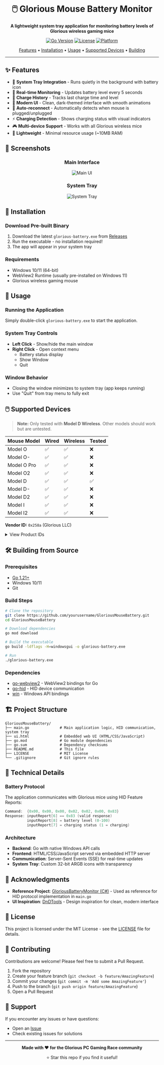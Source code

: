 <div align="center">

# 🖱️ Glorious Mouse Battery Monitor

**A lightweight system tray application for monitoring battery levels of Glorious wireless gaming mice**

[![Go Version](https://img.shields.io/badge/Go-1.21+-00ADD8?style=flat&logo=go)](https://go.dev/)
[![License](https://img.shields.io/badge/License-MIT-blue.svg)](LICENSE)
[![Platform](https://img.shields.io/badge/Platform-Windows-0078D6?style=flat&logo=windows)](https://www.microsoft.com/windows)

[Features](#-features) • [Installation](#-installation) • [Usage](#-usage) • [Supported Devices](#-supported-devices) • [Building](#-building-from-source)

</div>

---

## ✨ Features

- 🎯 **System Tray Integration** - Runs quietly in the background with battery icon
- 🔋 **Real-time Monitoring** - Updates battery level every 5 seconds
- 📅 **Charge History** - Tracks last charge time and level
- 🎨 **Modern UI** - Clean, dark-themed interface with smooth animations
- 🔄 **Auto-reconnect** - Automatically detects when mouse is plugged/unplugged
- ⚡ **Charging Detection** - Shows charging status with visual indicators
- 🎮 **Multi-device Support** - Works with all Glorious wireless mice
- 💾 **Lightweight** - Minimal resource usage (~10MB RAM)

## 📸 Screenshots

<div align="center">

### Main Interface
![Main UI](docs/screenshot-main.png)

### System Tray
![System Tray](docs/screenshot-tray.png)

</div>

## 🚀 Installation

### Download Pre-built Binary

1. Download the latest `glorious-battery.exe` from [Releases](../../releases)
2. Run the executable - no installation required!
3. The app will appear in your system tray

### Requirements

- Windows 10/11 (64-bit)
- WebView2 Runtime (usually pre-installed on Windows 11)
- Glorious wireless gaming mouse

## 📖 Usage

### Running the Application

Simply double-click `glorious-battery.exe` to start the application.

### System Tray Controls

- **Left Click** - Show/hide the main window
- **Right Click** - Open context menu
  - Battery status display
  - Show Window
  - Quit

### Window Behavior

- Closing the window minimizes to system tray (app keeps running)
- Use "Quit" from tray menu to fully exit

## 🖱️ Supported Devices

> **Note:** Only tested with **Model D Wireless**. Other models should work but are untested.

| Mouse Model | Wired | Wireless | Tested |
|------------|-------|----------|--------|
| Model O | ✅ | ✅ | ❌ |
| Model O- | ✅ | ✅ | ❌ |
| Model O Pro | ✅ | ✅ | ❌ |
| Model O2 | ✅ | ✅ | ❌ |
| Model D | ✅ | ✅ | ✅ |
| Model D- | ✅ | ✅ | ❌ |
| Model D2 | ✅ | ✅ | ❌ |
| Model I | ✅ | ✅ | ❌ |
| Model I2 | ✅ | ✅ | ❌ |

**Vendor ID:** `0x258a` (Glorious LLC)

<details>
<summary>View Product IDs</summary>

```
Model O:      0x2011 (Wired), 0x2013 (Wireless)
Model O-:     0x2019 (Wired), 0x2024 (Wireless)
Model O Pro:  0x2017 (Wired), 0x2018 (Wireless)
Model O2:     0x2009 (Wired), 0x200b (Wireless)
Model D:      0x2012 (Wired), 0x2023 (Wireless)
Model D-:     0x2015 (Wired), 0x2025 (Wireless)
Model D2:     0x2031 (Wired), 0x2033 (Wireless)
Model I:      0x2036 (Wired), 0x2046 (Wireless)
Model I2:     0x2014 (Wired), 0x2016 (Wireless)
```

</details>

## 🛠️ Building from Source

### Prerequisites

- [Go 1.21+](https://go.dev/dl/)
- Windows 10/11
- Git

### Build Steps

```bash
# Clone the repository
git clone https://github.com/yourusername/GloriousMouseBattery.git
cd GloriousMouseBattery

# Download dependencies
go mod download

# Build the executable
go build -ldflags -H=windowsgui -o glorious-battery.exe

# Run
./glorious-battery.exe
```

### Dependencies

- [go-webview2](https://github.com/jchv/go-webview2) - WebView2 bindings for Go
- [go-hid](https://github.com/sstallion/go-hid) - HID device communication
- [win](https://github.com/lxn/win) - Windows API bindings

## 🏗️ Project Structure

```
GloriousMouseBattery/
├── main.go              # Main application logic, HID communication, system tray
├── ui.html              # Embedded web UI (HTML/CSS/JavaScript)
├── go.mod               # Go module dependencies
├── go.sum               # Dependency checksums
├── README.md            # This file
├── LICENSE              # MIT License
└── .gitignore           # Git ignore rules
```

## 🔧 Technical Details

### Battery Protocol

The application communicates with Glorious mice using HID Feature Reports:

```go
Command:  {0x00, 0x00, 0x00, 0x02, 0x02, 0x00, 0x83}
Response: inputReport[6] == 0x83 (valid response)
          inputReport[8] = battery level (0-100)
          inputReport[7] = charging status (1 = charging)
```

### Architecture

- **Backend**: Go with native Windows API calls
- **Frontend**: HTML/CSS/JavaScript served via embedded HTTP server
- **Communication**: Server-Sent Events (SSE) for real-time updates
- **System Tray**: Custom 32-bit ARGB icons with transparency

## 🙏 Acknowledgments

- **Reference Project**: [GloriousBatteryMonitor (C#)](https://github.com/Cruxial0/GloriousBatteryMonitor) - Used as reference for HID protocol implementation in `main.go`
- **UI Inspiration**: [DnDTools](https://github.com/Beelzebub2/DnDTools) - Design inspiration for clean, modern interface

## 📝 License

This project is licensed under the MIT License - see the [LICENSE](LICENSE) file for details.

## 🤝 Contributing

Contributions are welcome! Please feel free to submit a Pull Request.

1. Fork the repository
2. Create your feature branch (`git checkout -b feature/AmazingFeature`)
3. Commit your changes (`git commit -m 'Add some AmazingFeature'`)
4. Push to the branch (`git push origin feature/AmazingFeature`)
5. Open a Pull Request

## 📧 Support

If you encounter any issues or have questions:

- Open an [Issue](../../issues)
- Check existing issues for solutions

---

<div align="center">

**Made with ❤️ for the Glorious PC Gaming Race community**

⭐ Star this repo if you find it useful!

</div>

